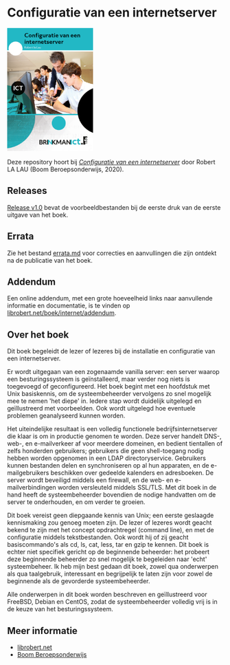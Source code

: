 # Configuratie van een internetserver

<img src="afbeeldingen/isbn-9789037257519-2.png" alt="Configuratie van een internetserver" width="200">

Deze repository hoort bij *[Configuratie van een internetserver](https://webshop.boomberoepsonderwijs.nl/101-6714_configuratie-van-een-internetserver)* door Robert LA LAU (Boom Beroepsonderwijs, 2020).

## Releases

[Release v1.0](https://github.com/ohreally/configuratie-internetserver/releases/tag/v1.0) bevat de voorbeeldbestanden bij de eerste druk van de eerste uitgave van het boek.

## Errata

Zie het bestand [errata.md](errata.md) voor correcties en aanvullingen die zijn ontdekt na de publicatie van het boek.

## Addendum

Een online addendum, met een grote hoeveelheid links naar aanvullende informatie en documentatie, is te vinden op [librobert.net/boek/internet/addendum](https://www.librobert.net/boek/internet/addendum.nl).

## Over het boek

Dit boek begeleidt de lezer of lezeres bij de installatie en configuratie van een internetserver.

Er wordt uitgegaan van een zogenaamde vanilla server: een server waarop een besturingssysteem is geïnstalleerd, maar verder nog niets is toegevoegd of geconfigureerd. Het boek begint met een hoofdstuk met Unix basiskennis, om de systeembeheerder vervolgens zo snel mogelijk mee te nemen 'het diepe' in. Iedere stap wordt duidelijk uitgelegd en geïllustreerd met voorbeelden. Ook wordt uitgelegd hoe eventuele problemen geanalyseerd kunnen worden.

Het uiteindelijke resultaat is een volledig functionele bedrijfsinternetserver die klaar is om in productie genomen te worden. Deze server handelt DNS-, web-, en e-mailverkeer af voor meerdere domeinen, en bedient tientallen of zelfs honderden gebruikers; gebruikers die geen shell-toegang nodig hebben worden opgenomen in een LDAP directoryservice. Gebruikers kunnen bestanden delen en synchroniseren op al hun apparaten, en de e-mailgebruikers beschikken over gedeelde kalenders en adresboeken. De server wordt beveiligd middels een firewall, en de web- en e-mailverbindingen worden versleuteld middels SSL/TLS. Met dit boek in de hand heeft de systeembeheerder bovendien de nodige handvatten om de server te onderhouden, en om verder te groeien.

Dit boek vereist geen diepgaande kennis van Unix; een eerste geslaagde kennismaking zou genoeg moeten zijn. De lezer of lezeres wordt geacht bekend te zijn met het concept opdrachtregel (command line), en met de configuratie middels tekstbestanden. Ook wordt hij of zij geacht basiscommando's als cd, ls, cat, less, tar en gzip te kennen.
Dit boek is echter niet specifiek gericht op de beginnende beheerder: het probeert deze beginnende beheerder zo snel mogelijk te begeleiden naar 'echt' systeembeheer.
Ik heb mijn best gedaan dit boek, zowel qua onderwerpen als qua taalgebruik, interessant en begrijpelijk te laten zijn voor zowel de beginnende als de gevorderde systeembeheerder.

Alle onderwerpen in dit boek worden beschreven en geïllustreerd voor FreeBSD, Debian en CentOS, zodat de systeembeheerder volledig vrij is in de keuze van het besturingssysteem.

## Meer informatie

- [librobert.net](https://www.librobert.net/boek/internet/index.nl)
- [Boom Beroepsonderwijs](https://webshop.boomberoepsonderwijs.nl/101-6714_configuratie-van-een-internetserver)
